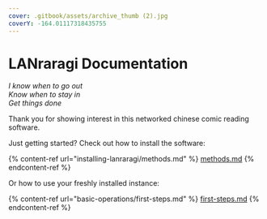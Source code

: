 ```yaml
---
cover: .gitbook/assets/archive_thumb (2).jpg
coverY: -164.01117318435755
---
```


# LANraragi Documentation

_I know when to go out_\
_Know when to stay in_\
_Get things done_

Thank you for showing interest in this networked chinese comic reading software.

Just getting started? Check out how to install the software:

{% content-ref url="installing-lanraragi/methods.md" %}
[methods.md](installing-lanraragi/methods.md)
{% endcontent-ref %}

Or how to use your freshly installed instance:

{% content-ref url="basic-operations/first-steps.md" %}
[first-steps.md](basic-operations/first-steps.md)
{% endcontent-ref %}
